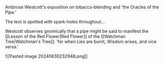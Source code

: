 Ambrose Westcott's exposition on tobacco-blending and 'the Oracles of the Pipe.'

The text is spotted with spark-holes throughout…

Westcott observes gnomically that a pipe might be said to manifest the [[Lesson of the Red Flower|Red Flower]] of the [[Watchman Tree|Watchman's Tree]]: 'for when Lies are burnt, Wisdom arises, and vice versa.'

![[Pasted image 20240630232948.png]]